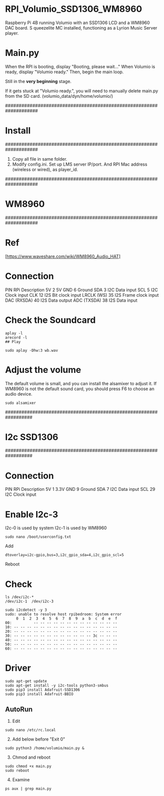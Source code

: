 # RPI_Volumio_SSD1306_WM8960
Raspberry Pi 4B running Volumio with an SSD1306 LCD and a WM8960 DAC board. S
queezelite MC installed, functioning as a Lyrion Music Server player.

# Main.py
When the RPI is booting, display "Booting, please wait..."
When Volumio is ready, display "Volumio ready."
Then, begin the main loop.

Still in the **very beginning** stage. 

If it gets stuck at "Volumio ready.", you will need to manually delete main.py from the SD card. (volumio_data/dyn/home/volumio/)

####################################################################
# Install
####################################################################
1. Copy all file in same folder.
2. Modify config.ini. Set up LMS server IP/port. And RPI Mac address (wireless or wired), as player_id.

   

####################################################################
# WM8960
####################################################################
# Ref
[https://www.waveshare.com/wiki/WM8960_Audio_HAT]

# Connection
PIN             RPi     Description
5V              2       5V
GND             6       Ground
SDA             3       I2C Data input
SCL             5       I2C Clock input
CLK             12      I2S Bit clock input
LRCLK (WS)      35      I2S Frame clock input
DAC (RXSDA)     40      I2S Data output
ADC (TXSDA)     38      I2S Data input

# Check the Soundcard
```
aplay -l
arecord -l
## Play
```

```
sudo aplay -Dhw:3 wb.wav
```

# Adjust the volume
The default volume is small, and you can install the alsamixer to adjust it.
If WM8960 is not the default sound card, you should press F6 to choose an audio device.

```
sudo alsamixer
```


##################################################################
# I2c SSD1306
##################################################################
# Connection
PIN             RPi     Description
5V              1       3.3V
GND             9       Ground
SDA             7       I2C Data input
SCL             29      I2C Clock input


# Enable I2c-3
I2c-0 is used by system
I2c-1 is used by WM8960

```
sudo nano /boot/userconfig.txt
```

Add
```
dtoverlay=i2c-gpio,bus=3,i2c_gpio_sda=4,i2c_gpio_scl=5
```

Reboot

# Check
```
ls /dev/i2c-*
/dev/i2c-1  /dev/i2c-3
```
```
sudo i2cdetect -y 3
sudo: unable to resolve host rpibedroom: System error
     0  1  2  3  4  5  6  7  8  9  a  b  c  d  e  f
00:          -- -- -- -- -- -- -- -- -- -- -- -- -- 
10: -- -- -- -- -- -- -- -- -- -- -- -- -- -- -- -- 
20: -- -- -- -- -- -- -- -- -- -- -- -- -- -- -- -- 
30: -- -- -- -- -- -- -- -- -- -- -- -- 3c -- -- -- 
40: -- -- -- -- -- -- -- -- -- -- -- -- -- -- -- -- 
50: -- -- -- -- -- -- -- -- -- -- -- -- -- -- -- -- 
60: -- -- -- -- -- -- -- -- -- -- -- -- -- -- -- -- 

```

# Driver
```
sudo apt-get update
sudo apt-get install -y i2c-tools python3-smbus
sudo pip3 install Adafruit-SSD1306
sudo pip3 install Adafruit-BBIO
```


## AutoRun
1. Edit
```
sudo nano /etc/rc.local
```

2. Add below before "Exit 0"
```
sudo python3 /home/volumio/main.py &
```

3. Chmod and reboot
```
sudo chmod +x main.py 
sudo reboot
```

4. Examine
```
ps aux | grep main.py
```
